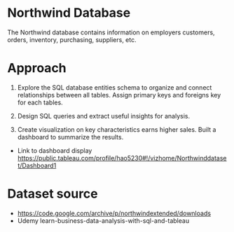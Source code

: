 # Northwind Database

The Northwind database contains information on employers customers, orders, inventory, purchasing, suppliers, etc. 


# Approach

1. Explore the SQL database entities schema to organize and connect relationships between all tables. 
Assign primary keys and foreigns key for each tables.

2. Design SQL queries and extract useful insights for analysis.

3. Create visualization on key characteristics earns higher sales. Built a dashboard to summarize the results.
- Link to dashboard display
https://public.tableau.com/profile/hao5230#!/vizhome/Northwinddataset/Dashboard1

# Dataset source

- https://code.google.com/archive/p/northwindextended/downloads
- Udemy learn-business-data-analysis-with-sql-and-tableau

